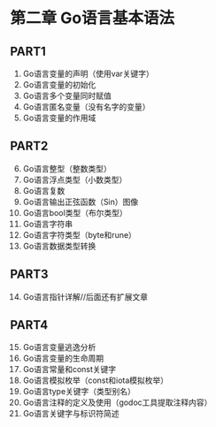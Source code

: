 # 第二章 Go语言基本语法
## PART1
1. Go语言变量的声明（使用var关键字）
2. Go语言变量的初始化
3. Go语言多个变量同时赋值
4. Go语言匿名变量（没有名字的变量）
5. Go语言变量的作用域
## PART2
6. Go语言整型（整数类型）
7. Go语言浮点类型（小数类型）
8. Go语言复数
9. Go语言输出正弦函数（Sin）图像
10. Go语言bool类型（布尔类型）
11. Go语言字符串
12. Go语言字符类型（byte和rune）
13. Go语言数据类型转换
## PART3
14. Go语言指针详解//后面还有扩展文章
## PART4
15. Go语言变量逃逸分析
16. Go语言变量的生命周期
17. Go语言常量和const关键字
18. Go语言模拟枚举（const和iota模拟枚举）
19. Go语言type关键字（类型别名）
20. Go语言注释的定义及使用（godoc工具提取注释内容）
21. Go语言关键字与标识符简述
